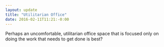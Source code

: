 ```yaml
---
layout: update
title: "Utilitarian Office"
date: 2016-02-11T11:21:-0:00
---
```


Perhaps an uncomfortable, utilitarian office space that is focused only on doing the work that needs to get done is best?